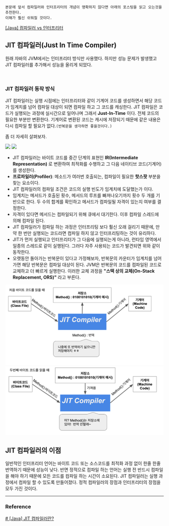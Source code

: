 
```
본문에 앞서 컴파일러와 인터프리터의 개념이 명확하지 않다면 아래의 포스팅을 읽고 오는것을 추천한다.
이해가 훨신 쉬워질 것이다.
```
[[Java] 컴파일러 vs 인터프리터]([Java]%20컴파일러%20vs%20인터프리터.md)

## JIT 컴파일러(Just In Time Compiler)

원래 자바의 JVM에서는 인터프리터 방식만 사용했다. 하지만 성능 문제가 발생했고 JIT 컴파일러를 추가해서 성능을 올리게 되었다.

<br>

### JIT 컴파일러 동작 방식
JIT 컴파일러는 실행 시점에는 인터프리터와 같이 기계어 코드를 생성하면서 해당 코드가 임계치를 넘어 컴파일 대상이 되면 컴파일 하고 그 코드를 캐싱한다. JIT 컴파일은 코드가 실행되는 과정에 실시간으로 일어나며 그래서 **Just-In-Time** 이다. 전체 코드의 필요한 부분만 변환한다. 기계어로 변환된 코드는 캐시에 저장되기 때문에 같은 내용은 다시 컴파일 할 필요가 없다.`(반복문을 생각하면 좋을것이다.)`

좀 더 자세히 살펴보자.

![](Pasted%20image%2020230928210537.png)
![](Pasted%20image%2020230928210552.png)

- JIT 컴파일러는 바이트 코드를 중간 단계의 표현인 **IR(Intermediate Representation)** 로 변환하여 최적화를 수행하고 그 다음 네이티브 코드(기계어)를 생성한다.
- **프로파일러(Profiler)**: 메소드가 여러번 호출되는, 컴파일이 필요한 **핫스팟** 부분을 찾는 요소이다.
- JIT 컴파일러의 컴파일 조건은 코드의 실행 빈도가 임계치에 도달했는가 이다.
- 임계치는 메서드가 호출된 횟수, 메서드의 루프를 빠져나오기까지 횟수 두 개를 기반으로 한다. 두 수의 합계를 확인하고 메서드가 컴파일될 자격이 있는지 여부를 결정한다.
- 자격이 있다면 메서드는 컴파일되기 위해 큐에서 대기한다. 이후 컴파일 스레드에 의해 컴파일 된다.
- JIT 컴파일러가 컴파일 하는 과정은 인터프리팅 보다 훨신 오래 걸리기 때문에, 만약 한 번만 실행되는 코드라면 컴파일 하지 않고 인터프리팅하는 것이 유리하다.
- JIT가 먼저 실행되고 인터프리터가 그 다음에 실행되는게 아니라, 런타임 영역에서 일종의 스레드로 같이 실행된다. 그러다 자주 사용되는 코드가 발견되면 위와 같이 동작한다.
- 오랫동안 돌아가는 반복문이 있다고 가정해보자, 반복문의 카운터가 임계치를 넘어가면 해당 반복문은 컴파일 대상이 된다. JVM은 반복문의 코드를 컴파일된 코드로 교체하고 더 빠르게 실행한다. 이러한 교체 과정을 **"스택 상의 교체(On-Stack Replacement, ORS)"** 라고 부른다.

![](../Img/JIT_img_01.png)
![](../Img/JIT_img_02.png)

## JIT 컴파일러의 이점
일반적인 인터프리터 언어는 바이트 코드 또는 소스코드를 최적화 과정 없이 한줄 한줄 번역하기 때문에 성능이 낮다. 반면 정적으로 컴파일 하는 언어는 실행 전 반드시 컴파일을 해야 하기 때문에 모든 코드를 컴파일 하는 시간이 소요된다. JIT 컴파일러는 실행 과정에서 컴파일 할 수 있도록 만들어졌다. 정적 컴파일러의 장점과 인터프리터의 장점을 모두 가진 것이다.

---

### Reference

[# [Java] JIT 컴파일러란?](https://hyeinisfree.tistory.com/26)  
